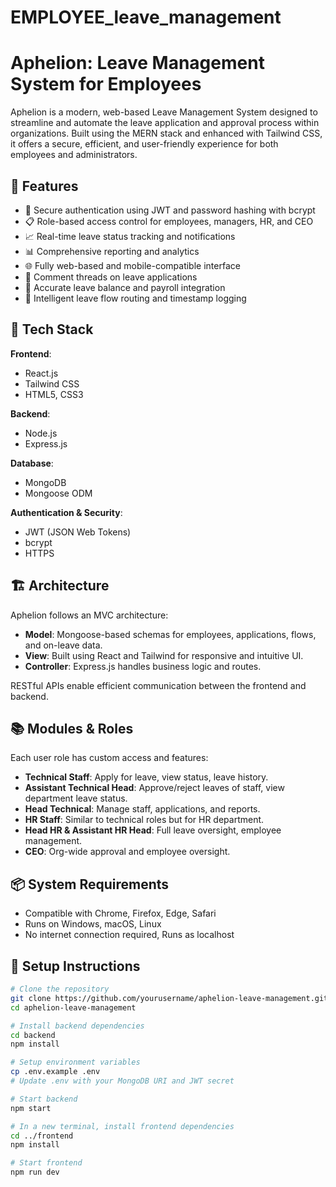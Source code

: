# EMPLOYEE_leave_management

# Aphelion: Leave Management System for Employees

Aphelion is a modern, web-based Leave Management System designed to streamline and automate the leave application and approval process within organizations. Built using the MERN stack and enhanced with Tailwind CSS, it offers a secure, efficient, and user-friendly experience for both employees and administrators.

## 🚀 Features

- 🔐 Secure authentication using JWT and password hashing with bcrypt
- 📋 Role-based access control for employees, managers, HR, and CEO
- 📈 Real-time leave status tracking and notifications
- 📊 Comprehensive reporting and analytics
- 🌐 Fully web-based and mobile-compatible interface
- 📁 Comment threads on leave applications
- 🧾 Accurate leave balance and payroll integration
- 🧠 Intelligent leave flow routing and timestamp logging

## 🧱 Tech Stack

**Frontend**:
- React.js
- Tailwind CSS
- HTML5, CSS3

**Backend**:
- Node.js
- Express.js

**Database**:
- MongoDB
- Mongoose ODM

**Authentication & Security**:
- JWT (JSON Web Tokens)
- bcrypt
- HTTPS

## 🏗️ Architecture

Aphelion follows an MVC architecture:
- **Model**: Mongoose-based schemas for employees, applications, flows, and on-leave data.
- **View**: Built using React and Tailwind for responsive and intuitive UI.
- **Controller**: Express.js handles business logic and routes.

RESTful APIs enable efficient communication between the frontend and backend.

## 📚 Modules & Roles

Each user role has custom access and features:

- **Technical Staff**: Apply for leave, view status, leave history.
- **Assistant Technical Head**: Approve/reject leaves of staff, view department leave status.
- **Head Technical**: Manage staff, applications, and reports.
- **HR Staff**: Similar to technical roles but for HR department.
- **Head HR & Assistant HR Head**: Full leave oversight, employee management.
- **CEO**: Org-wide approval and employee oversight.

## 📦 System Requirements

- Compatible with Chrome, Firefox, Edge, Safari
- Runs on Windows, macOS, Linux
- No internet connection required, Runs as localhost

## 📂 Setup Instructions

```bash
# Clone the repository
git clone https://github.com/yourusername/aphelion-leave-management.git
cd aphelion-leave-management

# Install backend dependencies
cd backend
npm install

# Setup environment variables
cp .env.example .env
# Update .env with your MongoDB URI and JWT secret

# Start backend
npm start

# In a new terminal, install frontend dependencies
cd ../frontend
npm install

# Start frontend
npm run dev

